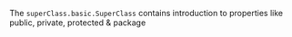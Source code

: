 The `superClass.basic.SuperClass` contains introduction to properties like public, private, protected & package